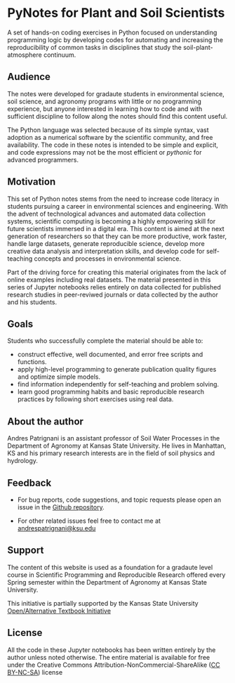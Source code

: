 # PyNotes for Plant and Soil Scientists

A set of hands-on coding exercises in Python focused on understanding programming logic by developing codes for automating and increasing the reproducibility of common tasks in disciplines that study the soil-plant-atmosphere continuum.

## Audience 

The notes were developed for gradaute students in environmental science, soil science, and agronomy programs with little or no programming experience, but anyone interested in learning how to code and with sufficient discipline to follow along the notes should find this content useful. 

The Python language was selected because of its simple syntax, vast adoption as a numerical software by the scientific community, and free availability. The code in these notes is intended to be simple and explicit, and code expressions may not be the most efficient or *pythonic* for advanced programmers.


## Motivation

This set of Python notes stems from the need to increase code literacy in students pursuing a career in environmental sciences and engineering. With the advent of technological advances and automated data collection systems, scientific computing is becoming a highly empowering skill for future scientists immersed in a digital era. This content is aimed at the next generation of researchers so that they can be more productive, work faster, handle large datasets, generate reproducible science, develop more creative data analysis and interpretation skills, and develop code for self-teaching concepts and processes in environmental science.

Part of the driving force for creating this material originates from the lack of online examples including real datasets. The material presented in this series of Jupyter notebooks relies entirely on data collected for published research studies in peer-reviwed journals or data collected by the author and his students.


## Goals

Students who successfully complete the material should be able to:

- construct effective, well documented, and error free scripts and functions.
- apply high-level programming to generate publication quality figures and optimize simple models.
- find information independently for self-teaching and problem solving.
- learn good programming habits and basic reproducible research practices by following short exercises using real data.


## About the author

Andres Patrignani is an assistant professor of Soil Water Processes in the Department of Agronomy at Kansas State University. He lives in Manhattan, KS and his primary research interests are in the field of soil physics and hydrology.


## Feedback

- For bug reports, code suggestions, and topic requests please open an issue in the [Github repository](https://github.com/andres-patrignani/pynotes/issues).

- For other related issues feel free to contact me at andrespatrignani@ksu.edu


## Support

The content of this website is used as a foundation for a gradaute level course in Scientific Programming and Reproducible Research offered every Spring semester within the Department of Agronomy at Kansas State University.

This initiative is partially supported by the Kansas State University [Open/Alternative Textbook Initiative](https://www.lib.k-state.edu/open-textbook)

## License
All the code in these Jupyter notebooks has been written entirely by the author unless noted otherwise. The entire material is available for free under the Creative Commons Attribution-NonCommercial-ShareAlike ([CC BY-NC-SA](https://creativecommons.org/licenses/by-nc-sa/4.0/)) license
